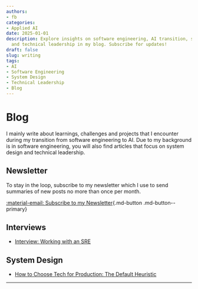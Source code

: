 ```yaml
---
authors:
- fb
categories:
- Applied AI
date: 2025-01-01
description: Explore insights on software engineering, AI transition, system design,
  and technical leadership in my blog. Subscribe for updates!
draft: false
slug: writing
tags:
- AI
- Software Engineering
- System Design
- Technical Leadership
- Blog
---
```


# Blog

I mainly write about learnings, challenges and projects that I encounter during my transition from software engineering to AI.
Due to my background is in software engineering, you will also find articles that focus on system design and technical leadership.

## Newsletter

To stay in the loop, subscribe to my newsletter which I use to send summaries of new posts no more than once per month.  

[:material-email: Subscribe to my Newsletter](https://dub.sh/caie-newsletter){.md-button .md-button--primary}

## Interviews

- [ Interview: Working with an SRE](./posts/working-with-an-sre-interview.md)

## System Design

- [ How to Choose Tech for Production: The Default Heuristic](./posts/the-default-heuristic.md)

---